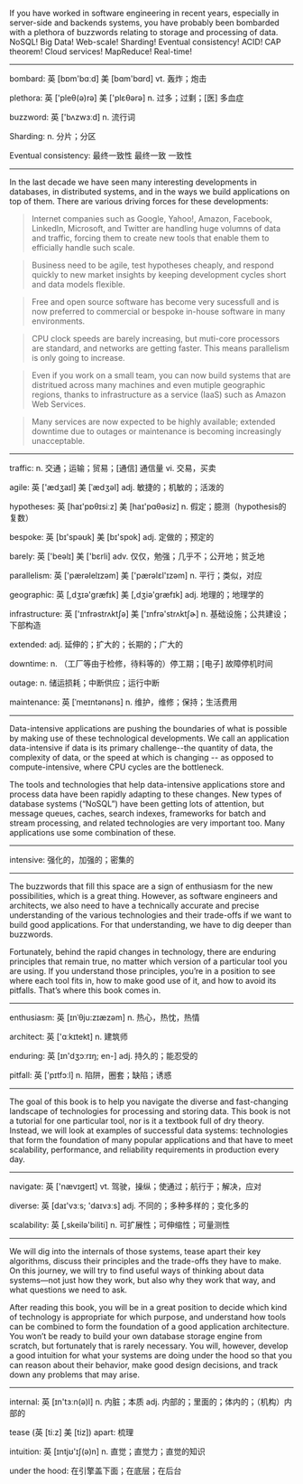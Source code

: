 If you have worked in software engineering in recent years, especially in server-side and backends systems, you have probably been bombarded with a plethora of buzzwords relating to storage and processing of data. NoSQL! Big Data! Web-scale! Sharding! Eventual consistency! ACID! CAP theorem! Cloud services! MapReduce! Real-time!

----
bombard: 英 [bɒm'bɑːd] 美 [bɑm'bɑrd] vt. 轰炸；炮击

plethora: 英 ['pleθ(ə)rə] 美 ['plɛθərə] n. 过多；过剩；[医] 多血症 

buzzword: 英 ['bʌzwɜːd] n. 流行词

Sharding: n. 分片；分区

Eventual consistency: 最终一致性  最终一致  一致性

----

In the last decade we have seen many interesting developments in databases, in distributed systems, and in the ways we build applications on top of them. There are various driving forces for these developments:

> Internet companies such as Google, Yahoo!, Amazon, Facebook, LinkedIn, Microsoft, and Twitter are handling huge volumns of data and traffic, forcing them to create new tools that enable them to efficially handle such scale.

> Business need to be agile, test hypotheses cheaply, and respond quickly to new market insights by keeping development cycles short and data models flexible.

> Free and open source software has become very sucessfull and is now preferred to commercial or bespoke in-house software in many environments.

> CPU clock speeds are barely increasing, but muti-core processors are standard, and networks are getting faster. This means parallelism is only going to increase.

> Even if you work on a small team, you can now build systems that are distritued across many machines and even mutiple geographic regions, thanks to infrastructure as a service (IaaS) such as Amazon Web Services.

> Many services are now expected to be highly available; extended downtime due to outages or maintenance is becoming increasingly unacceptable.

----

traffic: n. 交通；运输；贸易；[通信] 通信量 vi. 交易，买卖

agile: 英 ['ædʒaɪl] 美 [ˈædʒəl] adj. 敏捷的；机敏的；活泼的

hypotheses: 英 [haɪ'pɒθɪsiːz] 美 [haɪ'pɑθəsiz] n. 假定；臆测（hypothesis的复数）

bespoke: 英 [bɪ'spəʊk] 美 [bɪ'spok] adj. 定做的；预定的

barely: 英 ['beəlɪ] 美 ['bɛrli] adv. 仅仅，勉强；几乎不；公开地；贫乏地 

parallelism: 英 ['pærəlelɪzəm] 美 ['pærəlɛl'ɪzəm] n. 平行；类似，对应

geographic: 英 [,dʒɪə'græfɪk] 美 [,dʒiə'ɡræfɪk] adj. 地理的；地理学的

infrastructure: 英 ['ɪnfrəstrʌktʃə] 美 ['ɪnfrə'strʌktʃɚ] n. 基础设施；公共建设；下部构造

extended: adj. 延伸的；扩大的；长期的；广大的

downtime: n. （工厂等由于检修，待料等的）停工期；[电子] 故障停机时间

outage: n. 储运损耗；中断供应；运行中断

maintenance: 英 [ˈmeɪntənəns] n. 维护，维修；保持；生活费用

----

Data-intensive applications are pushing the boundaries of what is possible by making use of these technological developments. We call an application data-intensive if data is its primary challenge--the quantity of data, the complexity of data, or the speed at which is changing -- as opposed to compute-intensive, where CPU cycles are the bottleneck.

The tools and technologies that help data-intensive applications store and process data have been rapidly adapting to these changes. New types of database systems (“NoSQL”) have been getting lots of attention, but message queues, caches, search indexes, frameworks for batch and stream processing, and related technologies are very important too. Many applications use some combination of these.

----

intensive: 强化的，加强的；密集的

----

The buzzwords that fill this space are a sign of enthusiasm for the new possibilities, which is a great thing. However, as software engineers and architects, we also need to have a technically accurate and precise understanding of the various technologies and
their trade-offs if we want to build good applications. For that understanding, we have to dig deeper than buzzwords.

Fortunately, behind the rapid changes in technology, there are enduring principles that remain true, no matter which version of a particular tool you are using. If you understand those principles, you’re in a position to see where each tool fits in, how to
make good use of it, and how to avoid its pitfalls. That’s where this book comes in.

----

enthusiasm: 英 [ɪnˈθju:zɪæzəm] n. 热心，热忱，热情

architect: 英 ['ɑːkɪtekt] n. 建筑师

enduring: 英 [ɪn'dʒɔːrɪŋ; en-] adj. 持久的；能忍受的

pitfall: 英 ['pɪtfɔːl] n. 陷阱，圈套；缺陷；诱惑

----

The goal of this book is to help you navigate the diverse and fast-changing landscape of technologies for processing and storing data. This book is not a tutorial for one particular tool, nor is it a textbook full of dry theory. Instead, we will look at examples
of successful data systems: technologies that form the foundation of many popular applications and that have to meet scalability, performance, and reliability requirements in production every day.

----

navigate: 英 ['nævɪgeɪt] vt. 驾驶，操纵；使通过；航行于；解决，应对

diverse: 英 [daɪ'vɜːs; 'daɪvɜːs] adj. 不同的；多种多样的；变化多的

scalability: 英 [,skeilə'biliti] n. 可扩展性；可伸缩性；可量测性

----

We will dig into the internals of those systems, tease apart their key algorithms, discuss their principles and the trade-offs they have to make. On this journey, we will try to find useful ways of thinking about data systems—not just how they work, but also why they work that way, and what questions we need to ask.

After reading this book, you will be in a great position to decide which kind of technology is appropriate for which purpose, and understand how tools can be combined to form the foundation of a good application architecture. You won’t be ready to build your own database storage engine from scratch, but fortunately that is rarely necessary. You will, however, develop a good intuition for what your systems are doing under the hood so that you can reason about their behavior, make good design decisions, and track down any problems that may arise.

----

internal: 英 [ɪn'tɜːn(ə)l] n. 内脏；本质 adj. 内部的；里面的；体内的；（机构）内部的

tease (英 [tiːz] 美 [tiz]) apart: 梳理

intuition: 英 [ɪntjʊ'ɪʃ(ə)n] n. 直觉；直觉力；直觉的知识 

under the hood: 在引擎盖下面；在底层；在后台

